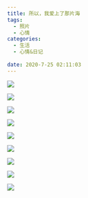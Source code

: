 ```yaml
---
title: 所以，我爱上了那片海
tags: 
  - 照片	
  - 心情
categories:
  - 生活
  - 心情&日记
  
date: 2020-7-25 02:11:03
---
```


![](first.jpg)

![](123.jpg)

![](4.jpg)

![](8.jpg)

![](5.jpg)

![](fdw.jpg)

![](6.jpg)

![](7.jpg)

![](9.jpg)


